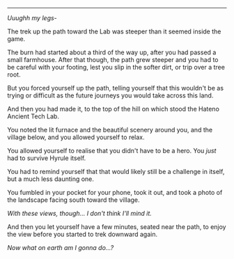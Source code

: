----

*Uuughh my legs-*

The trek up the path toward the Lab was steeper than it seemed inside the game.

The burn had started about a third of the way up, after you had passed a small farmhouse. After that though, the path grew steeper and you had to be careful with your footing, lest you slip in the softer dirt, or trip over a tree root.

But you forced yourself up the path, telling yourself that this wouldn't be as trying or difficult as the future journeys you would take across this land.

And then you had made it, to the top of the hill on which stood the Hateno Ancient Tech Lab.

You noted the lit furnace and the beautiful scenery around you, and the village below, and you allowed yourself to relax.

You allowed yourself to realise that you didn't have to be a hero. You *just* had to survive Hyrule itself.

You had to remind yourself that that would likely still be a challenge in itself, but a much less daunting one.

You fumbled in your pocket for your phone, took it out, and took a photo of the landscape facing south toward the village.

*With these views, though... I don't think I'll mind it.*

And then you let yourself have a few minutes, seated near the path, to enjoy the view before you started to trek downward again.

*Now what on earth am I gonna do...?*
